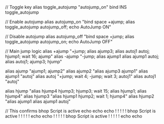 
// Toggle key
alias toggle_autojump "autojump_on"
bind INS toggle_autojump

// Enable autojump
alias autojump_on "bind space +ajump; alias toggle_autojump autojump_off; echo AutoJump ON"

// Disable autojump
alias autojump_off "bind space +jump; alias toggle_autojump autojump_on; echo AutoJump OFF"

// Main jump logic
alias +ajump "+jump; alias ajump3; alias autoj1 autoj; hjump1; wait 16; ajump"
alias -ajump "-jump; alias ajump1 alias ajump1 autoj; alias autoj1; ajump3; hjump"

alias ajump "ajump1; ajump2"
alias ajump2 "alias ajump3 ajump1"
alias ajump1 "autoj"
alias autoj "+jump; wait 4; -jump; wait 3; autoj1"
alias autoj1 "autoj"

alias hjump "alias hjump4 hjump3; hjump3; wait 15; alias hjump1; alias hjump4"
alias hjump3 "alias hjump1 hjump2; wait 1; hjump4"
alias hjump2 "alias ajump1 alias ajump1 autoj"

// This confirms bhop Script is active
echo
echo
echo ! ! ! ! ! bhop Script is active ! ! ! ! !
echo
echo ! ! ! ! ! bhop Script is active ! ! ! ! !
echo
echo
